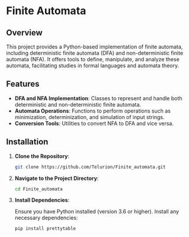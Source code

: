 # Finite Automata

## Overview

This project provides a Python-based implementation of finite automata, including deterministic finite automata (DFA) and non-deterministic finite automata (NFA). It offers tools to define, manipulate, and analyze these automata, facilitating studies in formal languages and automata theory.

## Features

- **DFA and NFA Implementation**: Classes to represent and handle both deterministic and non-deterministic finite automata.
- **Automata Operations**: Functions to perform operations such as minimization, determinization, and simulation of input strings.
- **Conversion Tools**: Utilities to convert NFA to DFA and vice versa.

## Installation

1. **Clone the Repository**:

   ```bash
   git clone https://github.com/Telurion/Finite_automata.git
   ```

2. **Navigate to the Project Directory**:

   ```bash
   cd Finite_automata
   ```

3. **Install Dependencies**:

   Ensure you have Python installed (version 3.6 or higher). Install any necessary dependencies:

   ```bash
   pip install prettytable
   ```
